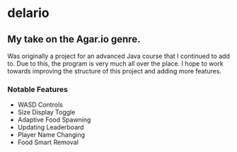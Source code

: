 # delario
## My take on the Agar.io genre.

Was originally a project for an advanced Java course that I continued to add to. Due to this, the program is very much all over the place. I hope to work towards improving the structure of this project and adding more features.

### Notable Features
* WASD Controls
* Size Display Toggle
* Adaptive Food Spawning
* Updating Leaderboard
* Player Name Changing
* Food Smart Removal

